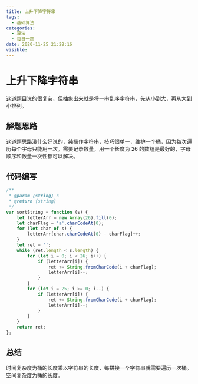 ```yaml
---
title: 上升下降字符串
tags:
  - 基础算法
categories:
  - 算法
  - 每日一题
date: 2020-11-25 21:28:16
visible:
---
```



# 上升下降字符串

[这道题目](https://leetcode-cn.com/problems/increasing-decreasing-string/)说的很复杂，但抽象出来就是将一串乱序字符串，先从小到大，再从大到小排列。

## 解题思路

这道题思路没什么好说的，纯操作字符串，技巧很单一，维护一个桶，因为每次遍历每个字母只能用一次。需要记录数量，用一个长度为 26 的数组是最好的，字母顺序和数量一次性都可以解决。

## 代码编写

```js
/**
 * @param {string} s
 * @return {string}
 */
var sortString = function (s) {
	let letterArr = new Array(26).fill(0);
	let charFlag = 'a'.charCodeAt(0);
	for (let char of s) {
		letterArr[char.charCodeAt(0) - charFlag]++;
	}
	let ret = '';
	while (ret.length < s.length) {
		for (let i = 0; i < 26; i++) {
			if (letterArr[i]) {
				ret += String.fromCharCode(i + charFlag);
				letterArr[i]--;
			}
		}
		for (let i = 25; i >= 0; i--) {
			if (letterArr[i]) {
				ret += String.fromCharCode(i + charFlag);
				letterArr[i]--;
			}
		}
	}
	return ret;
};
```

## 总结

时间复杂度为桶的长度乘以字符串的长度，每拼接一个字符串就需要遍历一次桶。空间复杂度为桶的长度。
